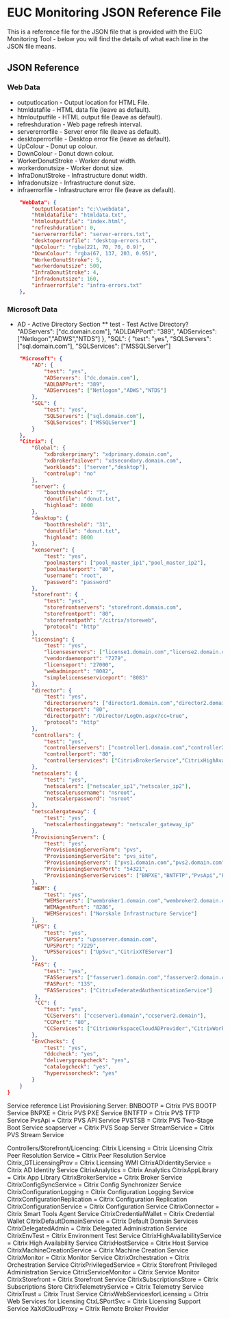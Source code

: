 # EUC Monitoring JSON Reference File

This is a reference file for the JSON file that is provided with the EUC Monitoring Tool - below you will find the details of what each line in the JSON file means.

## JSON Reference
### Web Data
* outputlocation - Output location for HTML File.
* htmldatafile - HTML data file (leave as default).
* htmloutputfile - HTML output file (leave as default).
* refreshduration - Web page refresh interval.<br />
* servererrorfile - Server error file (leave as default).<br />
* desktoperrorfile - Desktop error file (leave as default).<br />
* UpColour - Donut up colour.<br />
* DownColour - Donut down colour.<br />
* WorkerDonutStroke - Worker donut width.<br />
* workerdonutsize - Worker donut size.<br />
* InfraDonutStroke - Infrastructure donut width.<br />
* Infradonutsize - Infrastructure donut size.<br />
* infraerrorfile - Infrastructure error file (leave as default).<br />
```json
    "WebData": {
        "outputlocation": "c:\\webdata", 
        "htmldatafile": "htmldata.txt", 
        "htmloutputfile": "index.html", 
        "refreshduration": 0,
        "servererrorfile": "server-errors.txt", 
        "desktoperrorfile": "desktop-errors.txt", 
        "UpColour": "rgba(221, 70, 70, 0.9)",
        "DownColour": "rgba(67, 137, 203, 0.95)", 
        "WorkerDonutStroke": 5,
        "workerdonutsize": 500, 
        "InfraDonutStroke": 4, 
        "Infradonutsize": 160, 
        "infraerrorfile": "infra-errors.txt" 
    }, 
```
### Microsoft Data
* AD - Active Directory Section
** test - Test Active Directory?
            "ADServers": ["dc.domain.com"], 
            "ADLDAPPort": "389",
            "ADServices": ["Netlogon","ADWS","NTDS"]
        },
        "SQL": {
            "test": "yes", 
            "SQLServers": ["sql.domain.com"], 
            "SQLServices": ["MSSQLServer"]
```json
    "Microsoft": { 
        "AD": { 
            "test": "yes", 
            "ADServers": ["dc.domain.com"], 
            "ADLDAPPort": "389",
            "ADServices": ["Netlogon","ADWS","NTDS"]
        },
        "SQL": {
            "test": "yes", 
            "SQLServers": ["sql.domain.com"], 
            "SQLServices": ["MSSQLServer"]
        }
    },
    "Citrix": {
        "Global": {
            "xdbrokerprimary": "xdprimary.domain.com",
            "xdbrokerfailover": "xdsecondary.domain.com",
            "workloads": ["server","desktop"],
            "controlup": "no"
        },
        "server": {
            "bootthreshold": "7",
            "donutfile": "donut.txt",
            "highload": 8000
        },
        "desktop": {
            "bootthreshold": "31",
            "donutfile": "donut.txt",
            "highload": 8000
        },
        "xenserver": {
            "test": "yes",
            "poolmasters": ["pool_master_ip1","pool_master_ip2"],
            "poolmasterport": "80",
            "username": "root",
            "password": "password"
        },
        "storefront": {
            "test": "yes",
            "storefrontservers": "storefront.domain.com",
            "storefrontport": "80",
            "storefrontpath": "/citrix/storeweb",
            "protocol": "http"
        },
        "licensing": {
            "test": "yes",
            "licenseservers": ["license1.domain.com","license2.domain.com"],
            "vendordaemonport": "7279",
            "licenseport": "27000",
            "webadminport": "8082",
            "simplelicenseserviceport": "8083"
        },
        "director": {
            "test": "yes",            
            "directorservers": ["director1.domain.com","director2.domain.com"],
            "directorport": "80",
            "directorpath": "/Director/LogOn.aspx?cc=true",
            "protocol": "http"
        },
        "controllers": {
            "test": "yes",
            "controllerservers": ["controller1.domain.com","controller2.domain.com"],
            "controllerport": "80",
            "controllerservices": ["CitrixBrokerService","CitrixHighAvailabilityService","CitrixConfigSyncService","CitrixConfigurationService","CitrixConfigurationLogging","CitrixDelegatedAdmin","CitrixADIdentityService","CitrixMachineCreationService","CitrixHostService","CitrixEnvTest","CitrixMonitor","CitrixAnalytics","CitrixAppLibrary","CitrixOrchestration"]
        },
        "netscalers": {
            "test": "yes",
            "netscalers": ["netscaler_ip1","netscaler_ip2"],
            "netscalerusername": "nsroot",
            "netscalerpassword": "nsroot"
        },
        "netscalergateway": {
            "test": "yes",
            "netscalerhostinggateway": "netscaler_gateway_ip"
        },
        "ProvisioningServers": {
            "test": "yes",
            "ProvisioningServerFarm": "pvs",
            "ProvisioningServerSite": "pvs_site",
            "ProvisioningServers": ["pvs1.domain.com","pvs2.domain.com"],
            "ProvisioningServerPort": "54321",
            "ProvisioningServerServices": ["BNPXE","BNTFTP","PvsApi","PVSTSB","soapserver","StreamService"]
        },
        "WEM": {
            "test": "yes",
            "WEMServers": ["wembroker1.domain.com","wembroker2.domain.com"],
            "WEMAgentPort": "8286",
            "WEMServices": ["Norskale Infrastructure Service"]
        },
        "UPS": {
            "test": "yes",
            "UPSServers": "upsserver.domain.com",
            "UPSPort": "7229",
            "UPSServices": ["UpSvc","CitrixXTEServer"]
        },
        "FAS": {
            "test": "yes",
            "FASServers": ["fasserver1.domain.com","fasserver2.domain.com"],
            "FASPort": "135",
            "FASServices": ["CitrixFederatedAuthenticationService"]
         },   
         "CC": {
            "test": "yes",
            "CCServers": ["ccserver1.domain","ccserver2.domain"],
            "CCPort": "80",
            "CCServices": ["CitrixWorkspaceCloudADProvider","CitrixWorkspaceCloudAgentDiscovery","CitrixWorkspaceCloudAgentLogger","CitrixWorkspaceCloudAgentSystem","CitrixWorkspaceCloudAgentWatchDog","CitrixWorkspaceCloudCredentialProvider","CitrixWorkspaceCloudWebRelayProvider","CitrixConfigSyncService","CitrixHighAvailabilityService","Citrix NetScaler Cloud Gateway","XaXdCloudProxy","RemoteHCLServer","SessionManagerProxy"]
        },
        "EnvChecks": {
            "test": "yes",
            "ddccheck": "yes",
            "deliverygroupcheck": "yes",
            "catalogcheck": "yes",
            "hypervisorcheck": "yes"
        }
    }
}
```

Service reference List
Provisioning Server:
BNBOOTP = Citrix PVS BOOTP Service
BNPXE = Citrix PVS PXE Service
BNTFTP = Citrix PVS TFTP Service
PvsApi = Citrix PVS API Service
PVSTSB = Citrix PVS Two-Stage Boot Service
soapserver = Citrix PVS Soap Server
StreamService = Citrix PVS Stream Service

Controllers/Storefront/Licencing:
Citrix Licensing  = Citrix Licensing
Citrix Peer Resolution Service = Citrix Peer Resolution Service
Citrix_GTLicensingProv = Citrix Licensing WMI
CitrixADIdentityService = Citrix AD Identity Service
CitrixAnalytics = Citrix Analytics
CitrixAppLibrary = Cirix App Library
CitrixBrokerService = Citrix Broker Service
CitrixConfigSyncService = Citrix Config Synchronizer Service
CitrixConfigurationLogging = Citrix Configuration Logging Service
CitrixConfigurationReplication = Citrix Configuration Replication
CitrixConfigurationService = Citrix Configuration Service
CitrixConnector = Citrix Smart Tools Agent Service
CitrixCredentialWallet = Citrix Credential Wallet
CitrixDefaultDomainService = Citrix Default Domain Services
CitrixDelegatedAdmin = Citrix Delegated Administration Service
CitrixEnvTest = Citrix Environment Test Service
CitrixHighAvailabilityService = Citrix High Availability Service
CitrixHostService = Citrix Host Service
CitrixMachineCreationService = Citrix Machine Creation Service
CitrixMonitor = Citrix Monitor Service
CitrixOrchestration = Citrix Orchestration Service
CitrixPrivilegedService = Citrix Storefront Privileged Administration Service
CitrixServiceMonitor = Citrix Service Monitor
CitrixStorefront = Citrix Storefront Service
CitrixSubscriptionsStore = Citrix Subscriptions Store
CitrixTelemetryService = Citrix Telemetry Service
CitrixTrust = Citrix Trust Service
CitrixWebServicesforLicensing = Citrix Web Services for Licensing
CtxLSPortSvc = Citrix Licensing Support Service
XaXdCloudProxy = Citrix Remote Broker Provider
